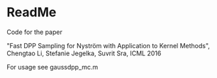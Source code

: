 # ReadMe

Code for the paper 

"Fast DPP Sampling for Nyström with Application to Kernel Methods", 
Chengtao Li, Stefanie Jegelka, Suvrit Sra,
ICML 2016

For usage see gaussdpp_mc.m
